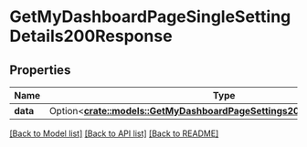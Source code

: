 # GetMyDashboardPageSingleSettingDetails200Response

## Properties

Name | Type | Description | Notes
------------ | ------------- | ------------- | -------------
**data** | Option<[**crate::models::GetMyDashboardPageSettings200ResponseDataInner**](getMyDashboardPageSettings_200_response_data_inner.md)> |  | [optional]

[[Back to Model list]](../README.md#documentation-for-models) [[Back to API list]](../README.md#documentation-for-api-endpoints) [[Back to README]](../README.md)


